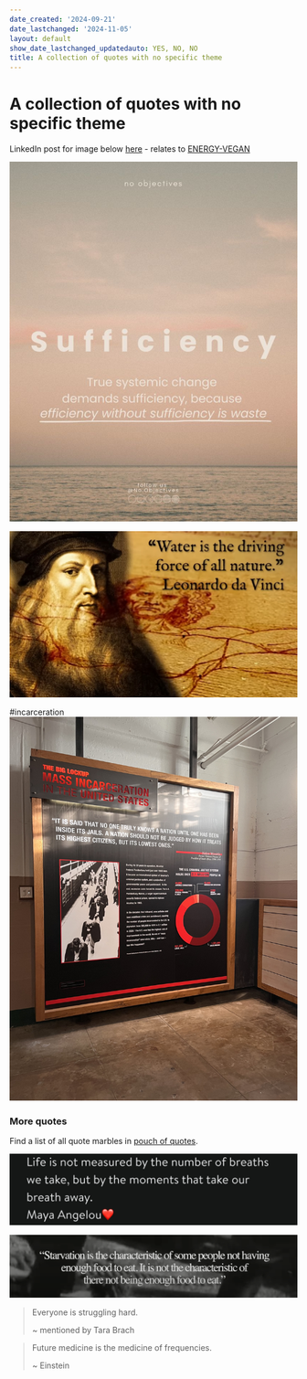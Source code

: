 ```yaml
---
date_created: '2024-09-21'
date_lastchanged: '2024-11-05'
layout: default
show_date_lastchanged_updatedauto: YES, NO, NO
title: A collection of quotes with no specific theme
---
```

# A collection of quotes with no specific theme


LinkedIn post for image below [here](https://www.linkedin.com/posts/kasper-benjamin-reimer-bj%C3%B8rkskov-660a4899_sufficiency-energytransition-noobjectives-activity-7281923698872246272-t3h9?utm_source=share&utm_medium=member_desktop) - relates to [ENERGY-VEGAN](ENERGY-VEGAN.md)

![](media/Pasted%20image%2020250114172649.png)

![](media/D8A7D429-E1A0-4424-909D-6659A86C5078.jpeg)

#incarceration
![](media/IMG_4741.jpeg)
### More quotes
Find a list of all quote marbles in [pouch of quotes](POUCH-OF-QUOTES.md).


![](media/IMG_4776.jpeg)


![](media/cleanshot_2024-09-11-at-14-16-35@2x.png)



> Everyone is struggling hard.
> 
> ~ mentioned by Tara Brach 


>Future medicine is the medicine of frequencies.
>
>~ Einstein

